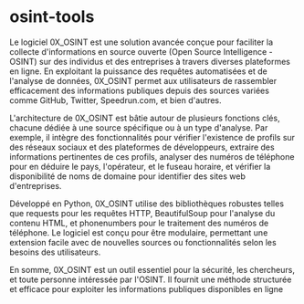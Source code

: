 # osint-tools
Le logiciel 0X_OSINT est une solution avancée conçue pour faciliter la collecte d'informations en source ouverte (Open Source Intelligence - OSINT) sur des individus et des entreprises à travers diverses plateformes en ligne. En exploitant la puissance des requêtes automatisées et de l'analyse de données, 0X_OSINT permet aux utilisateurs de rassembler efficacement des informations publiques depuis des sources variées comme GitHub, Twitter, Speedrun.com, et bien d'autres.

L'architecture de 0X_OSINT est bâtie autour de plusieurs fonctions clés, chacune dédiée à une source spécifique ou à un type d'analyse. Par exemple, il intègre des fonctionnalités pour vérifier l'existence de profils sur des réseaux sociaux et des plateformes de développeurs, extraire des informations pertinentes de ces profils, analyser des numéros de téléphone pour en déduire le pays, l'opérateur, et le fuseau horaire, et vérifier la disponibilité de noms de domaine pour identifier des sites web d'entreprises.

Développé en Python, 0X_OSINT utilise des bibliothèques robustes telles que requests pour les requêtes HTTP, BeautifulSoup pour l'analyse du contenu HTML, et phonenumbers pour le traitement des numéros de téléphone. Le logiciel est conçu pour être modulaire, permettant une extension facile avec de nouvelles sources ou fonctionnalités selon les besoins des utilisateurs.

En somme, 0X_OSINT est un outil essentiel pour la sécurité, les chercheurs, et toute personne intéressée par l'OSINT. Il fournit une méthode structurée et efficace pour exploiter les informations publiques disponibles en ligne
